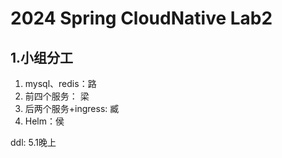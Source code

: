 # 2024 Spring CloudNative Lab2

## 1.小组分工

1. mysql、redis：路
2. 前四个服务： 梁
3. 后两个服务+ingress: 臧
4. Helm：侯

ddl: 5.1晚上
